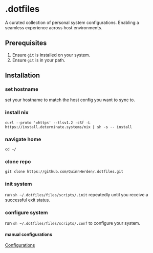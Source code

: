 # .dotfiles

A curated collection of personal system configurations.
Enabling a seamless experience across host environments.

## Prerequisites

1. Ensure `git` is installed on your system.
2. Ensure `git` is in your path.

## Installation

### set hostname

set your hostname to match the host config you want to sync to.

### install nix

`curl --proto '=https' --tlsv1.2 -sSf -L https://install.determinate.systems/nix | sh -s -- install`

### navigate home

`cd ~/`

### clone repo

`git clone https://github.com/QuinnHerden/.dotfiles.git`

### init system

run `sh ~/.dotfiles/files/scripts/.init` repeatedly until you receive a successful exit status.

### configure system

run `sh ~/.dotfiles/files/scripts/.conf` to configure your system.

#### manual configurations

[Configurations](manual-configurations.md)
